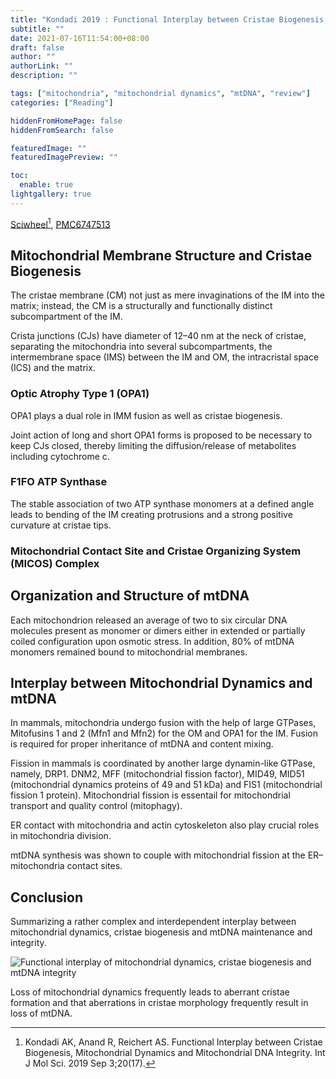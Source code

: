 ```yaml
---
title: "Kondadi 2019 : Functional Interplay between Cristae Biogenesis, Mitochondrial Dynamics and Mitochondrial DNA Integrity"
subtitle: ""
date: 2021-07-16T11:54:00+08:00
draft: false
author: ""
authorLink: ""
description: ""

tags: ["mitochondria", "mitochondrial dynamics", "mtDNA", "review"]
categories: ["Reading"]

hiddenFromHomePage: false
hiddenFromSearch: false

featuredImage: ""
featuredImagePreview: ""

toc:
  enable: true
lightgallery: true
---
```


[Sciwheel](https://sciwheel.com/work/#/items/7880744)[^Kondadi2019], [PMC6747513](https://www.ncbi.nlm.nih.gov/pmc/articles/PMC6747513/)

[^Kondadi2019]: Kondadi AK, Anand R, Reichert AS. Functional Interplay between Cristae Biogenesis, Mitochondrial Dynamics and Mitochondrial DNA Integrity. Int J Mol Sci. 2019 Sep 3;20(17).

<!--more-->

## Mitochondrial Membrane Structure and Cristae Biogenesis

The cristae membrane (CM) not just as mere invaginations of the IM into the matrix; instead, the CM is a structurally and functionally distinct subcompartment of the IM.

Crista junctions (CJs) have diameter of 12–40 nm at the neck of cristae, separating the mitochondria into several subcompartments, the intermembrane space (IMS) between the IM and OM, the intracristal space (ICS) and the matrix.

### Optic Atrophy Type 1 (OPA1)

OPA1 plays a dual role in IMM fusion as well as cristae biogenesis.

Joint action of long and short OPA1 forms is proposed to be necessary to keep CJs closed, thereby limiting the diffusion/release of metabolites including cytochrome c.

### F1FO ATP Synthase

The stable association of two ATP synthase monomers at a defined angle leads to bending of the IM creating protrusions and a strong positive curvature at cristae tips.

### Mitochondrial Contact Site and Cristae Organizing System (MICOS) Complex

## Organization and Structure of mtDNA

Each mitochondrion released an average of two to six circular DNA molecules present as monomer or dimers either in extended or partially coiled configuration upon osmotic stress. In addition, 80% of mtDNA monomers remained bound to mitochondrial membranes.

## Interplay between Mitochondrial Dynamics and mtDNA

In mammals, mitochondria undergo fusion with the help of large GTPases, Mitofusins 1 and 2 (Mfn1 and Mfn2) for the OM and OPA1 for the IM. Fusion is required for proper inheritance of mtDNA and content mixing.

Fission in mammals is coordinated by another large dynamin-like GTPase, namely, DRP1. DNM2, MFF (mitochondrial fission factor), MID49, MID51 (mitochondrial dynamics proteins of 49 and 51 kDa) and FIS1 (mitochondrial fission 1 protein). Mitochondrial fission is essentail for mitochondrial transport and quality control (mitophagy).

ER contact with mitochondria and actin cytoskeleton also play crucial roles in mitochondria division.

mtDNA synthesis was shown to couple with mitochondrial fission at the ER–mitochondria contact sites.

## Conclusion

Summarizing a rather complex and interdependent interplay between mitochondrial dynamics, cristae biogenesis and mtDNA maintenance and integrity.

![](https://www.ncbi.nlm.nih.gov/pmc/articles/PMC6747513/bin/ijms-20-04311-g001.jpg "Functional interplay of mitochondrial dynamics, cristae biogenesis and mtDNA integrity")

Loss of mitochondrial dynamics frequently leads to aberrant cristae formation and that aberrations in cristae morphology frequently result in loss of mtDNA.

